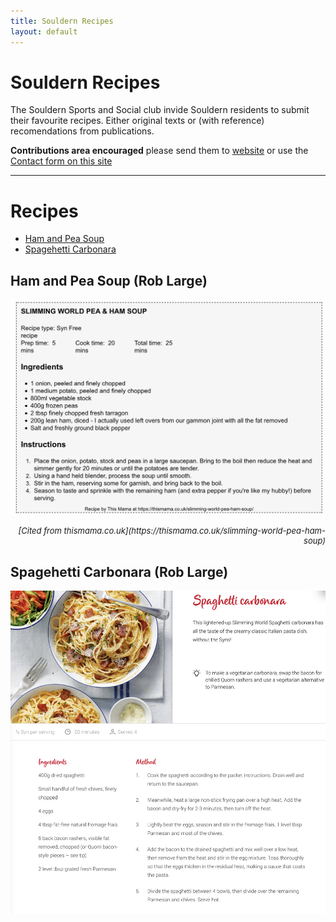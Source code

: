 ```yaml
---
title: Souldern Recipes	
layout: default
---
```


# Souldern Recipes

The Souldern Sports and Social club invide Souldern residents to
submit their favourite  recipes. Either original texts or (with
reference) recomendations from publications.

**Contributions area encouraged** please send them to
  [website](mailto::webstite@souldern.org) or use the [Contact form on
  this site](/home/contact-website)

---

# Recipes

 * [Ham and Pea Soup](#ham-and-pea-soup-rob-large)
 * [Spagehetti Carbonara](#spagehetti-carbonara-rob-large)
 

## Ham and Pea Soup (Rob Large)

![soup](pea-ham-soup.jpg)

<div style="text-align: right;font-size:small;font-style: italic">
[Cited from thismama.co.uk](https://thismama.co.uk/slimming-world-pea-ham-soup)
</div>

## Spagehetti Carbonara (Rob Large)

![spaghetti](spaghetti-carbonara.jpg)



